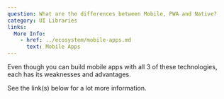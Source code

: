 ```yaml
---
question: What are the differences between Mobile, PWA and Native?
category: UI Libraries
links:
  More Info:
    - href: ../ecosystem/mobile-apps.md
      text: Mobile Apps
---
```


Even though you can build mobile apps with all 3 of these technologies, each has its weaknesses and advantages.

See the link(s) below for a lot more information.
